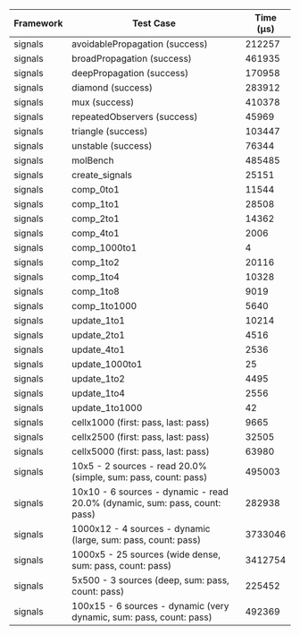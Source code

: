 | Framework | Test Case | Time (μs) |
| --- | --- | --- |
| signals | avoidablePropagation (success) | 212257 |
| signals | broadPropagation (success) | 461935 |
| signals | deepPropagation (success) | 170958 |
| signals | diamond (success) | 283912 |
| signals | mux (success) | 410378 |
| signals | repeatedObservers (success) | 45969 |
| signals | triangle (success) | 103447 |
| signals | unstable (success) | 76344 |
| signals | molBench | 485485 |
| signals | create_signals | 25151 |
| signals | comp_0to1 | 11544 |
| signals | comp_1to1 | 28508 |
| signals | comp_2to1 | 14362 |
| signals | comp_4to1 | 2006 |
| signals | comp_1000to1 | 4 |
| signals | comp_1to2 | 20116 |
| signals | comp_1to4 | 10328 |
| signals | comp_1to8 | 9019 |
| signals | comp_1to1000 | 5640 |
| signals | update_1to1 | 10214 |
| signals | update_2to1 | 4516 |
| signals | update_4to1 | 2536 |
| signals | update_1000to1 | 25 |
| signals | update_1to2 | 4495 |
| signals | update_1to4 | 2556 |
| signals | update_1to1000 | 42 |
| signals | cellx1000 (first: pass, last: pass) | 9665 |
| signals | cellx2500 (first: pass, last: pass) | 32505 |
| signals | cellx5000 (first: pass, last: pass) | 63980 |
| signals | 10x5 - 2 sources - read 20.0% (simple, sum: pass, count: pass) | 495003 |
| signals | 10x10 - 6 sources - dynamic - read 20.0% (dynamic, sum: pass, count: pass) | 282938 |
| signals | 1000x12 - 4 sources - dynamic (large, sum: pass, count: pass) | 3733046 |
| signals | 1000x5 - 25 sources (wide dense, sum: pass, count: pass) | 3412754 |
| signals | 5x500 - 3 sources (deep, sum: pass, count: pass) | 225452 |
| signals | 100x15 - 6 sources - dynamic (very dynamic, sum: pass, count: pass) | 492369 |
